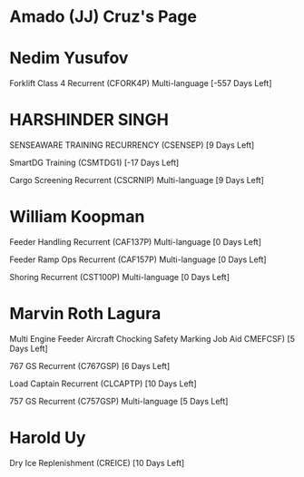 # Amado (JJ) Cruz's Page




# Nedim Yusufov


Forklift Class 4 Recurrent (CFORK4P) Multi-language [-557 Days Left]



# HARSHINDER SINGH


SENSEAWARE TRAINING RECURRENCY (CSENSEP) [9 Days Left]

SmartDG Training (CSMTDG1) [-17 Days Left]

Cargo Screening Recurrent (CSCRNIP) Multi-language [9 Days Left]



# William Koopman


Feeder Handling Recurrent (CAF137P) Multi-language [0 Days Left]

Feeder Ramp Ops Recurrent (CAF157P) Multi-language [0 Days Left]

Shoring Recurrent (CST100P) Multi-language [0 Days Left]



# Marvin Roth Lagura


Multi Engine Feeder Aircraft Chocking Safety Marking Job Aid  CMEFCSF) [5 Days Left]

767 GS Recurrent (C767GSP) [6 Days Left]

Load Captain Recurrent (CLCAPTP) [10 Days Left]

757 GS Recurrent (C757GSP) Multi-language [5 Days Left]



# Harold Uy


Dry Ice Replenishment (CREICE) [10 Days Left]



